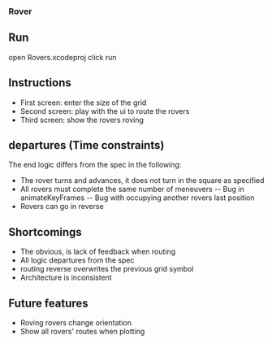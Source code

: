 ### Rover

## Run

open Rovers.xcodeproj
click run

## Instructions

- First screen: enter the size of the grid
- Second screen: play with the ui to route the rovers
- Third screen: show the rovers roving

## departures (Time constraints)

The end logic differs from the spec in the following:
- The rover turns and advances, it does not turn in the square as specified
- All rovers must complete the same number of meneuvers
-- Bug in animateKeyFrames
-- Bug with occupying another rovers last position
- Rovers can go in reverse

## Shortcomings

- The obvious, is lack of feedback when routing
- All logic departures from the spec
- routing reverse overwrites the previous grid symbol
- Architecture is inconsistent

## Future features

- Roving rovers change orientation
- Show all rovers' routes when plotting
